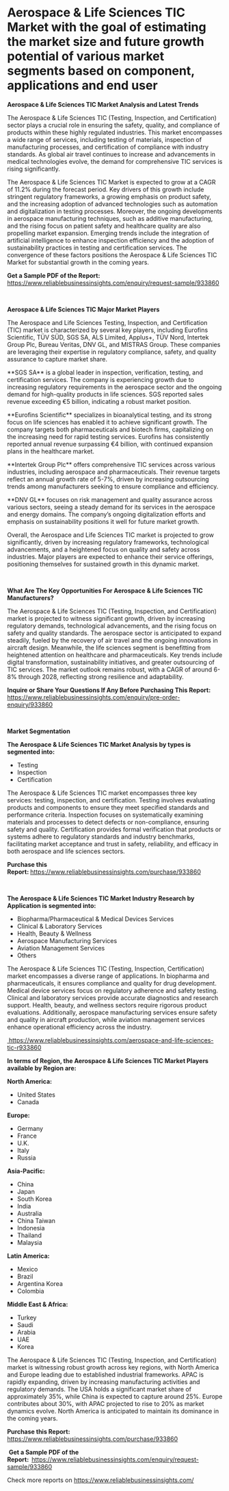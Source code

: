 <p><h1>Aerospace & Life Sciences TIC Market with the goal of estimating the market size and future growth potential of various market segments based on component, applications and end user</h1></p><p><strong>Aerospace & Life Sciences TIC Market Analysis and Latest Trends</strong></p>
<p><p>The Aerospace & Life Sciences TIC (Testing, Inspection, and Certification) sector plays a crucial role in ensuring the safety, quality, and compliance of products within these highly regulated industries. This market encompasses a wide range of services, including testing of materials, inspection of manufacturing processes, and certification of compliance with industry standards. As global air travel continues to increase and advancements in medical technologies evolve, the demand for comprehensive TIC services is rising significantly.</p><p>The Aerospace & Life Sciences TIC Market is expected to grow at a CAGR of 11.2% during the forecast period. Key drivers of this growth include stringent regulatory frameworks, a growing emphasis on product safety, and the increasing adoption of advanced technologies such as automation and digitalization in testing processes. Moreover, the ongoing developments in aerospace manufacturing techniques, such as additive manufacturing, and the rising focus on patient safety and healthcare quality are also propelling market expansion. Emerging trends include the integration of artificial intelligence to enhance inspection efficiency and the adoption of sustainability practices in testing and certification services. The convergence of these factors positions the Aerospace & Life Sciences TIC Market for substantial growth in the coming years.</p></p>
<p><strong>Get a Sample PDF of the Report:&nbsp;</strong> <a href="https://www.reliablebusinessinsights.com/enquiry/request-sample/933860?utm_campaign=3354&utm_medium=2&utm_source=Github&utm_content=ia&utm_term=07032025&utm_id=aerospace-life-sciences-tic">https://www.reliablebusinessinsights.com/enquiry/request-sample/933860</a></p>
<p>&nbsp;</p>
<p><strong>Aerospace & Life Sciences TIC Major Market Players</strong></p>
<p><p>The Aerospace and Life Sciences Testing, Inspection, and Certification (TIC) market is characterized by several key players, including Eurofins Scientific, TÜV SÜD, SGS SA, ALS Limited, Applus+, TÜV Nord, Intertek Group Plc, Bureau Veritas, DNV GL, and MISTRAS Group. These companies are leveraging their expertise in regulatory compliance, safety, and quality assurance to capture market share.</p><p>**SGS SA** is a global leader in inspection, verification, testing, and certification services. The company is experiencing growth due to increasing regulatory requirements in the aerospace sector and the ongoing demand for high-quality products in life sciences. SGS reported sales revenue exceeding €5 billion, indicating a robust market position.</p><p>**Eurofins Scientific** specializes in bioanalytical testing, and its strong focus on life sciences has enabled it to achieve significant growth. The company targets both pharmaceuticals and biotech firms, capitalizing on the increasing need for rapid testing services. Eurofins has consistently reported annual revenue surpassing €4 billion, with continued expansion plans in the healthcare market.</p><p>**Intertek Group Plc** offers comprehensive TIC services across various industries, including aerospace and pharmaceuticals. Their revenue targets reflect an annual growth rate of 5-7%, driven by increasing outsourcing trends among manufacturers seeking to ensure compliance and efficiency.</p><p>**DNV GL** focuses on risk management and quality assurance across various sectors, seeing a steady demand for its services in the aerospace and energy domains. The company’s ongoing digitalization efforts and emphasis on sustainability positions it well for future market growth.</p><p>Overall, the Aerospace and Life Sciences TIC market is projected to grow significantly, driven by increasing regulatory frameworks, technological advancements, and a heightened focus on quality and safety across industries. Major players are expected to enhance their service offerings, positioning themselves for sustained growth in this dynamic market.</p></p>
<p>&nbsp;</p>
<p><strong>What Are The Key Opportunities For Aerospace & Life Sciences TIC Manufacturers?</strong></p>
<p><p>The Aerospace & Life Sciences TIC (Testing, Inspection, and Certification) market is projected to witness significant growth, driven by increasing regulatory demands, technological advancements, and the rising focus on safety and quality standards. The aerospace sector is anticipated to expand steadily, fueled by the recovery of air travel and the ongoing innovations in aircraft design. Meanwhile, the life sciences segment is benefitting from heightened attention on healthcare and pharmaceuticals. Key trends include digital transformation, sustainability initiatives, and greater outsourcing of TIC services. The market outlook remains robust, with a CAGR of around 6-8% through 2028, reflecting strong resilience and adaptability.</p></p>
<p><strong>Inquire or Share Your Questions If Any Before Purchasing This Report:</strong> <a href="https://www.reliablebusinessinsights.com/enquiry/pre-order-enquiry/933860?utm_campaign=3354&utm_medium=2&utm_source=Github&utm_content=ia&utm_term=07032025&utm_id=aerospace-life-sciences-tic">https://www.reliablebusinessinsights.com/enquiry/pre-order-enquiry/933860</a></p>
<p>&nbsp;</p>
<p><strong>Market Segmentation</strong></p>
<p><strong>The Aerospace & Life Sciences TIC Market Analysis by types is segmented into:</strong></p>
<p><ul><li>Testing</li><li>Inspection</li><li>Certification</li></ul></p>
<p><p>The Aerospace & Life Sciences TIC market encompasses three key services: testing, inspection, and certification. Testing involves evaluating products and components to ensure they meet specified standards and performance criteria. Inspection focuses on systematically examining materials and processes to detect defects or non-compliance, ensuring safety and quality. Certification provides formal verification that products or systems adhere to regulatory standards and industry benchmarks, facilitating market acceptance and trust in safety, reliability, and efficacy in both aerospace and life sciences sectors.</p></p>
<p><strong>Purchase this Report:&nbsp;</strong><a href="https://www.reliablebusinessinsights.com/purchase/933860?utm_campaign=3354&utm_medium=2&utm_source=Github&utm_content=ia&utm_term=07032025&utm_id=aerospace-life-sciences-tic">https://www.reliablebusinessinsights.com/purchase/933860</a></p>
<p>&nbsp;</p>
<p><strong>The Aerospace & Life Sciences TIC Market Industry Research by Application is segmented into:</strong></p>
<p><ul><li>Biopharma/Pharmaceutical & Medical Devices Services</li><li>Clinical & Laboratory Services</li><li>Health, Beauty & Wellness</li><li>Aerospace Manufacturing Services</li><li>Aviation Management Services</li><li>Others</li></ul></p>
<p><p>The Aerospace & Life Sciences TIC (Testing, Inspection, Certification) market encompasses a diverse range of applications. In biopharma and pharmaceuticals, it ensures compliance and quality for drug development. Medical device services focus on regulatory adherence and safety testing. Clinical and laboratory services provide accurate diagnostics and research support. Health, beauty, and wellness sectors require rigorous product evaluations. Additionally, aerospace manufacturing services ensure safety and quality in aircraft production, while aviation management services enhance operational efficiency across the industry.</p></p>
<p><a href="https://www.reliablebusinessinsights.com/aerospace-and-life-sciences-tic-r933860?utm_campaign=3354&utm_medium=2&utm_source=Github&utm_content=ia&utm_term=07032025&utm_id=aerospace-life-sciences-tic">&nbsp;https://www.reliablebusinessinsights.com/aerospace-and-life-sciences-tic-r933860</a></p>
<p><strong>In terms of Region, the Aerospace & Life Sciences TIC Market Players available by Region are:</strong></p>
<p>
    <p> <strong> North America: </strong>
        <ul>
            <li>United States</li>
            <li>Canada</li>
        </ul>
        </p> 
    <p> <strong> Europe: </strong>
        <ul>
            <li>Germany</li>
            <li>France</li>
            <li>U.K.</li>
            <li>Italy</li>
            <li>Russia</li>
        </ul>
        </p> 
    <p> <strong> Asia-Pacific: </strong>
        <ul>
            <li>China</li>
            <li>Japan</li>
            <li>South Korea</li>
            <li>India</li>
            <li>Australia</li>
            <li>China Taiwan</li>
            <li>Indonesia</li>
            <li>Thailand</li>
            <li>Malaysia</li>
        </ul>
        </p> 
    <p> <strong> Latin America: </strong>
        <ul>
            <li>Mexico</li>
            <li>Brazil</li>
            <li>Argentina Korea</li>
            <li>Colombia</li>
        </ul>
        </p> 
    <p> <strong> Middle East & Africa: </strong>
        <ul>
            <li>Turkey</li>
            <li>Saudi</li>
            <li>Arabia</li>
            <li>UAE</li>
            <li>Korea</li>
        </ul>
    </p>
    </p>
<p><p>The Aerospace & Life Sciences TIC (Testing, Inspection, and Certification) market is witnessing robust growth across key regions, with North America and Europe leading due to established industrial frameworks. APAC is rapidly expanding, driven by increasing manufacturing activities and regulatory demands. The USA holds a significant market share of approximately 35%, while China is expected to capture around 25%. Europe contributes about 30%, with APAC projected to rise to 20% as market dynamics evolve. North America is anticipated to maintain its dominance in the coming years.</p></p>
<p><strong>Purchase this Report: </strong><a href="https://www.reliablebusinessinsights.com/purchase/933860?utm_campaign=3354&utm_medium=2&utm_source=Github&utm_content=ia&utm_term=07032025&utm_id=aerospace-life-sciences-tic">https://www.reliablebusinessinsights.com/purchase/933860</a></p>
<p>&nbsp;<strong>Get a Sample PDF of the Report:&nbsp;&nbsp;</strong><a href="https://www.reliablebusinessinsights.com/enquiry/request-sample/933860?utm_campaign=3354&utm_medium=2&utm_source=Github&utm_content=ia&utm_term=07032025&utm_id=aerospace-life-sciences-tic">https://www.reliablebusinessinsights.com/enquiry/request-sample/933860</a></p>
<p><strong></strong></p>
<p>Check more reports on <a href="https://www.reliablebusinessinsights.com/?utm_campaign=3354&utm_medium=2&utm_source=Github&utm_content=ia&utm_term=07032025&utm_id=aerospace-life-sciences-tic">https://www.reliablebusinessinsights.com/</a></p>